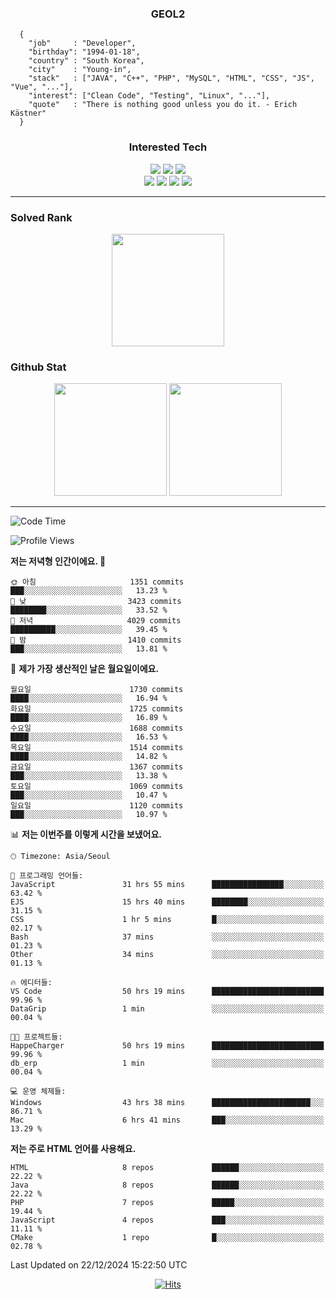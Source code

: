 <div align="center">

  ### GEOL2
</div>

```
  {
    "job"     : "Developer",
    "birthday": "1994-01-18",
    "country" : "South Korea",
    "city"    : "Young-in",
    "stack"   : ["JAVA", "C++", "PHP", "MySQL", "HTML", "CSS", "JS", "Vue", "..."],
    "interest": ["Clean Code", "Testing", "Linux", "..."], 
    "quote"   : "There is nothing good unless you do it. - Erich Kästner"
  }
  ```
  
<div align="center">
  
  ### Interested Tech
  
  <img src="https://img.shields.io/badge/Laravel-F05340?style=flat-square&logo=Laravel&logoColor=white">
  <img src="https://img.shields.io/badge/SpringBoot-6DB33F?style=flat-square&logo=SpringBoot&logoColor=white">
  <img src="https://img.shields.io/badge/Express-000000?style=flat-square&logo=Express&logoColor=white">
  <br>
  <img src="https://img.shields.io/badge/Three.js-000000?style=flat-square&logo=Three.js&logoColor=white">
  <img src="https://img.shields.io/badge/JavaScript-F7DF1E?style=flat-square&logo=JavaScript&logoColor=black">
  <img src="https://img.shields.io/badge/TypeScript-007acc?style=flat-square&logo=TypeScript&logoColor=black">
  <img src="https://img.shields.io/badge/MySQL-4479A1?style=flat-square&logo=mysql&logoColor=white"><br>

</div>

------------

  ### Solved Rank
  
  <div align="center">
    <img height="180em" src="https://mazassumnida.wtf/api/v2/generate_badge?boj=geol2">
  </div>
  
  ### Github Stat 
  <div align="center">
    <img height="180em" src="https://github-readme-stats-git-masterrstaa-rickstaa.vercel.app/api?username=geol2&show_icons=true&theme=dark">
    <img height="180em" src="https://github-readme-stats-git-masterrstaa-rickstaa.vercel.app/api/top-langs/?username=geol2&show_icons=true&hide=css,scss,html&layout=compact&theme=dark&count_private=true&langs_count=8">
  </div>
  
------------

<!--START_SECTION:waka-->
![Code Time](http://img.shields.io/badge/Code%20Time-3%2C686%20hrs%2055%20mins-blue)

![Profile Views](http://img.shields.io/badge/Profile%20Views-6-blue)

**저는 저녁형 인간이에요. 🦉** 

```text
🌞 아침                     1351 commits        ███░░░░░░░░░░░░░░░░░░░░░░   13.23 % 
🌆 낮　                     3423 commits        ████████░░░░░░░░░░░░░░░░░   33.52 % 
🌃 저녁                     4029 commits        ██████████░░░░░░░░░░░░░░░   39.45 % 
🌙 밤　                     1410 commits        ███░░░░░░░░░░░░░░░░░░░░░░   13.81 % 
```
📅 **제가 가장 생산적인 날은 월요일이에요.** 

```text
월요일                      1730 commits        ████░░░░░░░░░░░░░░░░░░░░░   16.94 % 
화요일                      1725 commits        ████░░░░░░░░░░░░░░░░░░░░░   16.89 % 
수요일                      1688 commits        ████░░░░░░░░░░░░░░░░░░░░░   16.53 % 
목요일                      1514 commits        ████░░░░░░░░░░░░░░░░░░░░░   14.82 % 
금요일                      1367 commits        ███░░░░░░░░░░░░░░░░░░░░░░   13.38 % 
토요일                      1069 commits        ███░░░░░░░░░░░░░░░░░░░░░░   10.47 % 
일요일                      1120 commits        ███░░░░░░░░░░░░░░░░░░░░░░   10.97 % 
```


📊 **저는 이번주를 이렇게 시간을 보냈어요.** 

```text
🕑︎ Timezone: Asia/Seoul

💬 프로그래밍 언어들: 
JavaScript               31 hrs 55 mins      ████████████████░░░░░░░░░   63.42 % 
EJS                      15 hrs 40 mins      ████████░░░░░░░░░░░░░░░░░   31.15 % 
CSS                      1 hr 5 mins         █░░░░░░░░░░░░░░░░░░░░░░░░   02.17 % 
Bash                     37 mins             ░░░░░░░░░░░░░░░░░░░░░░░░░   01.23 % 
Other                    34 mins             ░░░░░░░░░░░░░░░░░░░░░░░░░   01.13 % 

🔥 에디터들: 
VS Code                  50 hrs 19 mins      █████████████████████████   99.96 % 
DataGrip                 1 min               ░░░░░░░░░░░░░░░░░░░░░░░░░   00.04 % 

🐱‍💻 프로젝트들: 
HappeCharger             50 hrs 19 mins      █████████████████████████   99.96 % 
db_erp                   1 min               ░░░░░░░░░░░░░░░░░░░░░░░░░   00.04 % 

💻 운영 체제들: 
Windows                  43 hrs 38 mins      ██████████████████████░░░   86.71 % 
Mac                      6 hrs 41 mins       ███░░░░░░░░░░░░░░░░░░░░░░   13.29 % 
```

**저는 주로 HTML 언어를 사용해요.** 

```text
HTML                     8 repos             ██████░░░░░░░░░░░░░░░░░░░   22.22 % 
Java                     8 repos             ██████░░░░░░░░░░░░░░░░░░░   22.22 % 
PHP                      7 repos             █████░░░░░░░░░░░░░░░░░░░░   19.44 % 
JavaScript               4 repos             ███░░░░░░░░░░░░░░░░░░░░░░   11.11 % 
CMake                    1 repo              █░░░░░░░░░░░░░░░░░░░░░░░░   02.78 % 
```




 Last Updated on 22/12/2024 15:22:50 UTC
<!--END_SECTION:waka-->

<div align="center">
  
  [![Hits](https://hits.seeyoufarm.com/api/count/incr/badge.svg?url=https%3A%2F%2Fgithub.com%2Fgeol2&count_bg=%2379C83D&title_bg=%23555555&icon=myspace.svg&icon_color=%23E7E7E7&title=hits&edge_flat=false)](https://hits.seeyoufarm.com)
  
</div>

<!--
**Geol2/Geol2** is a ✨ _special_ ✨ repository because its `README.md` (this file) appears on your GitHub profile.

Here are some ideas to get you started:
- 🔭 I’m currently working on ...
- 🌱 I’m currently learning ...
- 👯 I’m looking to collaborate on ...
- 🤔 I’m looking for help with ...
- 💬 Ask me about ...
- 📫 How to reach me: ...
- 😄 Pronouns: ...
- ⚡ Fun fact: ...
-->
